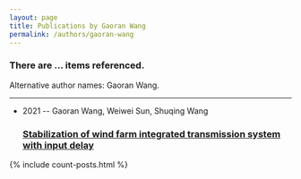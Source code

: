 ```yaml
---
layout: page
title: Publications by Gaoran Wang
permalink: /authors/gaoran-wang
---
```


<h3 id="number-posts">There are ... items referenced.</h3>
<p id='info-authors'>Alternative author names: Gaoran Wang.</p>
<hr />
<ul class="post-list">
<li><span class='post-meta'>2021 -- Gaoran Wang, Weiwei Sun, Shuqing Wang</span><h3><a class='post-link' href="{{ site.baseurl }}/stabilization-of-wind-farm-integrated-transmission-system-with-input-delay">Stabilization of wind farm integrated transmission system with input delay</a></h3></li>

</ul>
{% include count-posts.html %}
